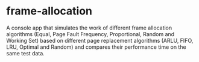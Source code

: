 # frame-allocation
A console app that simulates the work of different frame allocation algorithms (Equal, Page Fault Frequency,
Proportional, Random and Working Set) based on different page replacement algorithms (ARLU, FIFO, LRU, Optimal 
and Random)	and compares their performance time on the same test data.
